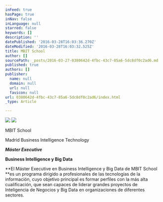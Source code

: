 ```yaml
---
inFeed: true
hasPage: true
inNav: false
inLanguage: null
starred: false
keywords: []
description: ''
datePublished: '2016-03-28T16:03:36.270Z'
dateModified: '2016-03-28T16:03:32.525Z'
title: MBIT School
author: []
sourcePath: _posts/2016-03-27-0380642d-4fbc-43c7-85a6-5dc8df0c2ad6.md
published: true
authors: []
publisher:
  name: null
  domain: null
  url: null
  favicon: null
url: 0380642d-4fbc-43c7-85a6-5dc8df0c2ad6/index.html
_type: Article

---
```

![](https://the-grid-user-content.s3-us-west-2.amazonaws.com/84f4fd30-182b-4ba0-b410-e842746be959.jpg)
![](https://the-grid-user-content.s3-us-west-2.amazonaws.com/abfbb463-d84e-4d7f-9463-9838e4277331.jpg)

MBIT School

Madrid Business Intelligence Technology

**_Máster Executive_**

**Business Intelligence y Big Data**

**El Máster Executive en
Business Intelligence y Big Data de MBIT School **es un programa dirigido a
profesionales de las tecnologías de la información, cuyo objetivo principal es
formar perfiles con la más alta cualificación, que sean capaces de liderar
grandes proyectos de Inteligencia de Negocios y Big Data en organizaciones de
diferentes sectores.